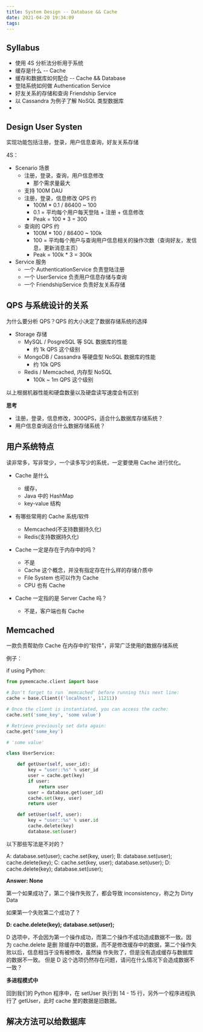 ```yaml
---
title: System Design -- Database && Cache
date: 2021-04-20 19:34:09
tags:
---
```


## Syllabus

- 使用 4S 分析法分析用于系统
- 缓存是什么 -- Cache
- 缓存和数据库如何配合 -- Cache && Database
- 登陆系统如何做 Authentication Service
- 好友关系的存储和查询 Friendship Service
- 以 Cassandra 为例子了解 NoSQL 类型数据库
-

## Design User Systen

实现功能包括注册，登录，用户信息查询，好友关系存储

4S：

- Scenario 场景
  - 注册，登录，查询，用户信息修改
    - 那个需求量最大
  - 支持 100M DAU
  - 注册，登录，信息修改 QPS 约
    - 100M \* 0.1 / 86400 ~ 100
    - 0.1 = 平均每个用户每天登陆 + 注册 + 信息修改
    - Peak = 100 \* 3 = 300
  - 查询的 QPS 约
    - 100M \* 100 / 86400 ~ 100k
    - 100 = 平均每个用户与查询用户信息相关的操作次数（查询好友，发信息，更新消息主页）
    - Peak = 100k \* 3 = 300k
- Service 服务
  - 一个 AuthenticationService 负责登陆注册
  - 一个 UserService 负责用户信息存储与查询
  - 一个 FriendshipService 负责好友关系存储

## QPS 与系统设计的关系

为什么要分析 QPS？QPS 的大小决定了数据存储系统的选择

- Storage 存储
  - MySQL / PosgreSQL 等 SQL 数据库的性能
    - 约 1k QPS 这个级别
  - MongoDB / Cassandra 等硬盘型 NoSQL 数据库的性能
    - 约 10k QPS
  - Redis / Memcached, 内存型 NoSQL
    - 100k ~ 1m QPS 这个级别

以上根据机器性能和硬盘数量以及硬盘读写速度会有区别

**思考**

- 注册，登录，信息修改，300QPS，适合什么数据库存储系统？
- 用户信息查询适合什么数据存储系统？

## 用户系统特点

读非常多，写非常少，一个读多写少的系统，一定要使用 Cache 进行优化。

- Cache 是什么

  - 缓存，
  - Java 中的 HashMap
  - key-value 结构

- 有哪些常用的 Cache 系统/软件

  - Memcached(不支持数据持久化)
  - Redis(支持数据持久化)

- Cache 一定是存在于内存中的吗？

  - 不是
  - Cache 这个概念，并没有指定存在什么样的存储介质中
  - File System 也可以作为 Cache
  - CPU 也有 Cache

- Cache 一定指的是 Server Cache 吗？
  - 不是，客户端也有 Cache

## Memcached

一款负责帮助你 Cache 在内存中的“软件”，非常广泛使用的数据存储系统

例子：

if using Python:

```python
from pymemcache.client import base

# Don't forget to run `memcached' before running this next line:
cache = base.Client(('localhost', 11211))

# Once the client is instantiated, you can access the cache:
cache.set('some_key', 'some value')

# Retrieve previously set data again:
cache.get('some_key')

# 'some value'
```

```python
class UserService:

    def getUser(self, user_id):
        key = "user::%s" % user_id
        user = cache.get(key)
        if user:
            return user
        user = database.get(user_id)
        cache.set(key, user)
        return user

    def setUser(self, user):
        key = "user::%s" % user.id
        cache.delete(key)
        database.set(user)
```

以下那些写法是不对的？

A: database.set(user); cache.set(key, user);
B: database.set(user); cache.delete(key);
C: cache.set(key, user); database.set(user);
D: cache.delete(key); database.set(user);

**Answer: None**

第一个如果成功了，第二个操作失败了，都会导致 inconsistency，称之为 Dirty Data

如果第一个失败第二个成功了？

**D: cache.delete(key); database.set(user);**

D 选项中，不会因为第一个操作成功，而第二个操作不成功造成数据不一致。因为 cache.delete 是删
除缓存中的数据，而不是修改缓存中的数据，第二个操作失败以后，信息相当于没有被修改，虽然操
作失败了，但是没有造成缓存与数据库的数据不一致。
但是 D 这个选项仍然存在问题，请问在什么情况下会造成数据不一致？

**多进程模式中**

回到我们的 Python 程序中，在 setUser 执行到 14 - 15 行，另外一个程序进程执行了 getUser，此时 cache 里的数据是旧数据。

## 解决方法可以给数据库
